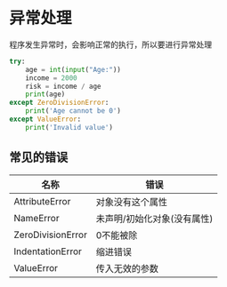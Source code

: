# 异常处理

程序发生异常时，会影响正常的执行，所以要进行异常处理

```python
try:
    age = int(input("Age:"))
    income = 2000
    risk = income / age
    print(age)
except ZeroDivisionError:
    print('Age cannot be 0')
except ValueError:
    print('Invalid value')
```

## 常见的错误

名称 | 错误
-|-
AttributeError | 对象没有这个属性 |
NameError | 未声明/初始化对象(没有属性) |
ZeroDivisionError | 0不能被除 |
IndentationError | 缩进错误 |
ValueError | 传入无效的参数 |
